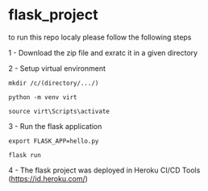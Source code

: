 # flask_project


to run this repo localy please follow the following steps

1 - Download the zip file and exratc it in a given directory

2 - Setup virtual environment

    mkdir /c/(directory/.../)
    
    python -m venv virt
    
    source virt\Scripts\activate  
    

3 - Run the flask application

    export FLASK_APP=hello.py
    
    flask run


4 - The flask project was deployed in Heroku CI/CD Tools (https://id.heroku.com/)
